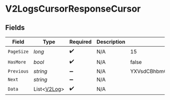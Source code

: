 # V2LogsCursorResponseCursor


## Fields

| Field                                           | Type                                            | Required                                        | Description                                     | Example                                         |
| ----------------------------------------------- | ----------------------------------------------- | ----------------------------------------------- | ----------------------------------------------- | ----------------------------------------------- |
| `PageSize`                                      | *long*                                          | :heavy_check_mark:                              | N/A                                             | 15                                              |
| `HasMore`                                       | *bool*                                          | :heavy_check_mark:                              | N/A                                             | false                                           |
| `Previous`                                      | *string*                                        | :heavy_minus_sign:                              | N/A                                             | YXVsdCBhbmQgYSBtYXhpbXVtIG1heF9yZXN1bHRzLol=    |
| `Next`                                          | *string*                                        | :heavy_minus_sign:                              | N/A                                             |                                                 |
| `Data`                                          | List<[V2Log](../../Models/Components/V2Log.md)> | :heavy_check_mark:                              | N/A                                             |                                                 |